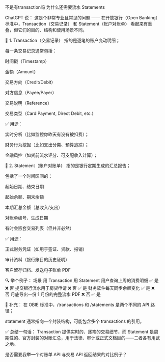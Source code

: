 




不是有transaction吗 为什么还需要流水 Statements


ChatGPT 说：
这是个非常专业且常见的问题 —— 在开放银行（Open Banking）标准中，Transaction（交易记录） 和 Statement（账户对账单） 看起来有重叠，但它们的目的、结构和使用场景不同。

🧾 1. Transaction（交易记录）
指的是逐笔的账户变动明细；

每一条交易记录通常包括：

时间戳（Timestamp）

金额（Amount）

交易方向（Credit/Debit）

对方信息（Payee/Payer）

交易说明（Reference）

交易类型（Card Payment, Direct Debit, etc.）

✅ 用途：

实时分析（比如监控你昨天有没有被扣费）；

财务行为挖掘（比如支出分类、预算追踪）；

金融风控（如贷前流水评分、可支配收入计算）；

📄 2. Statement（账户对账单）
指的是银行定期生成的汇总报告；

包括了一个时间区间的：

起始日期、结束日期

起始余额、期末余额

本期汇总金额（总收入/支出）

对账单编号、生成日期

有时会嵌套交易列表（但并非必然）

✅ 用途：

正式财务凭证（如用于签证、贷款、报销）

审计资料（银行账目的历史证明）

客户留存归档、发送电子账单 PDF

🔍 举个例子：
场景	用 Transaction	用 Statement
用户查询上周的消费明细	✅ 是	❌ 否
提交银行流水用于房贷申请	❌ 否	✅ 是
财务软件每天同步余额变化	✅ 是	❌ 否
月底导出一份 1 月份的完整流水 PDF	❌ 否	✅ 是

📘 补充：
在 OBIE 标准中，/transactions 和 /statements 是两个不同的 API 路径；

statement 通常指向一个封装结构，可能包含多个 transactions 的引用。

✅ 总结一句话：
Transaction 提供实时的、逐笔的交易细节，而 Statement 是周期性的、官方封装的对账汇总，用于法律、审计或正式文档目的——二者各有用武之地。

是否需要我举一个对账单 API 与交易 API 返回结果的对比例子？